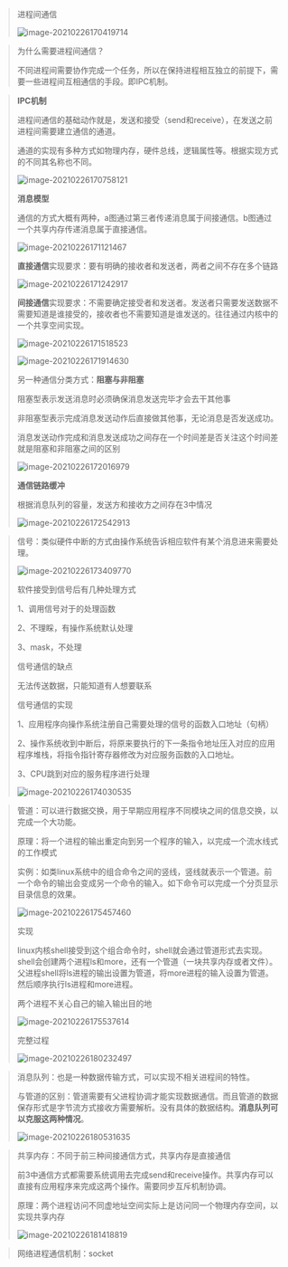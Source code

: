 > 进程间通信
>
> ![image-20210226170419714](image\image-20210226170419714.png)

> 为什么需要进程间通信？
>
> 不同进程间需要协作完成一个任务，所以在保持进程相互独立的前提下，需要一些进程间互相通信的手段。即IPC机制。

> **IPC机制**
>
> 进程间通信的基础动作就是，发送和接受（send和receive），在发送之前进程间需要建立通信的通道。
>
> 通道的实现有多种方式如物理内存，硬件总线，逻辑属性等。根据实现方式的不同其名称也不同。
>
> ![image-20210226170758121](image\image-20210226170758121.png)
>
> **消息模型**
>
> 通信的方式大概有两种，a图通过第三者传递消息属于间接通信。b图通过一个共享内存传递消息属于直接通信。
>
> ![image-20210226171121467](image\image-20210226171121467.png)
>
> **直接通信**实现要求：要有明确的接收者和发送者，两者之间不存在多个链路
>
> ![image-20210226171242917](image\image-20210226171242917.png)
>
> **间接通信**实现要求：不需要确定接受者和发送者。发送者只需要发送数据不需要知道是谁接受的，接收者也不需要知道是谁发送的。往往通过内核中的一个共享空间实现。
>
> ![image-20210226171518523](image\image-20210226171518523.png)
>
> ![image-20210226171914630](image\image-20210226171914630.png)
>
> 
>
> 另一种通信分类方式：**阻塞与非阻塞**
>
> 阻塞型表示发送消息时必须确保消息发送完毕才会去干其他事
>
> 非阻塞型表示完成消息发送动作后直接做其他事，无论消息是否发送成功。
>
> 消息发送动作完成和消息发送成功之间存在一个时间差是否关注这个时间差就是阻塞和非阻塞之间的区别
>
> ![image-20210226172016979](image\image-20210226172016979.png)
>
> **通信链路缓冲**
>
> 根据消息队列的容量，发送方和接收方之间存在3中情况
>
> ![image-20210226172542913](image\image-20210226172542913.png)

> 信号：类似硬件中断的方式由操作系统告诉相应软件有某个消息进来需要处理。
>
> ![image-20210226173409770](image\image-20210226173409770.png)
>
> 软件接受到信号后有几种处理方式
>
> 1、调用信号对于的处理函数
>
> 2、不理睬，有操作系统默认处理
>
> 3、mask，不处理
>
> 信号通信的缺点
>
> 无法传送数据，只能知道有人想要联系
>
> 
>
> 信号通信的实现
>
> 1、应用程序向操作系统注册自己需要处理的信号的函数入口地址（句柄）
>
> 2、操作系统收到中断后，将原来要执行的下一条指令地址压入对应的应用程序堆栈，将指令指针寄存器修改为对应服务函数的入口地址。
>
> 3、CPU跳到对应的服务程序进行处理
>
> ![image-20210226174030535](image\image-20210226174030535.png)

> 管道：可以进行数据交换，用于早期应用程序不同模块之间的信息交换，以完成一个大功能。
>
> 原理：将一个进程的输出重定向到另一个程序的输入，以完成一个流水线式的工作模式
>
> 实例：如类linux系统中的组合命令之间的竖线，竖线就表示一个管道。前一个命令的输出会变成另一个命令的输入。如下命令可以完成一个分页显示目录信息的效果。
>
> ![image-20210226175457460](image\image-20210226175457460.png)
>
> 实现
>
> linux内核shell接受到这个组合命令时，shell就会通过管道形式去实现。shell会创建两个进程ls和more，还有一个管道（一块共享内存或者文件）。父进程shell将ls进程的输出设置为管道，将more进程的输入设置为管道。然后顺序执行ls进程和more进程。
>
> 两个进程不关心自己的输入输出目的地
>
> ![image-20210226175537614](image\image-20210226175537614.png)
>
> 完整过程
>
> ![image-20210226180232497](image\image-20210226180232497.png)

> 消息队列：也是一种数据传输方式，可以实现不相关进程间的特性。
>
> 与管道的区别：管道需要有父进程协调才能实现数据通信。而且管道的数据保存形式是字节流方式接收方需要解析。没有具体的数据结构。**消息队列可以克服这两种情况**。
>
> ![image-20210226180531635](image\image-20210226180531635.png)

> 共享内存：不同于前三种间接通信方式，共享内存是直接通信
>
> 前3中通信方式都需要系统调用去完成send和receive操作。共享内存可以直接有应用程序来完成这两个操作。需要同步互斥机制协调。
>
> 原理：两个进程访问不同虚地址空间实际上是访问同一个物理内存空间，以实现共享内存
>
> ![image-20210226181418819](image\image-20210226181418819.png)

> 网络进程通信机制：socket